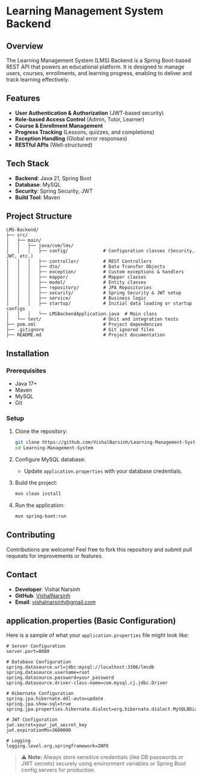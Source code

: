 # Learning Management System Backend

## Overview
The Learning Management System (LMS) Backend is a Spring Boot-based REST API that powers an educational platform. It is designed to manage users, courses, enrollments, and learning progress, enabling to deliver and track learning effectively.

## Features
- **User Authentication & Authorization** (JWT-based security)
- **Role-based Access Control** (Admin, Tutor, Learner)
- **Course & Enrollment Management**
- **Progress Tracking** (Lessons, quizzes, and completions)
- **Exception Handling** (Global error responses)
- **RESTful APIs** (Well-structured)

## Tech Stack
- **Backend**: Java 21, Spring Boot
- **Database**: MySQL
- **Security**: Spring Security, JWT
- **Build Tool**: Maven

## Project Structure
```
LMS-Backend/
├── src/
│   ├── main/
│   │   ├── java/com/lms/
│   │   │   ├── config/             # Configuration classes (Security, JWT, etc.)
│   │   │   ├── controller/         # REST Controllers
│   │   │   ├── dto/                # Data Transfer Objects
│   │   │   ├── exception/          # Custom exceptions & handlers
│   │   │   ├── mapper/             # Mapper classes
│   │   │   ├── model/              # Entity classes
│   │   │   ├── repository/         # JPA Repositories
│   │   │   ├── security/           # Spring Security & JWT setup
│   │   │   ├── service/            # Business logic
│   │   │   ├── startup/            # Initial data loading or startup configs
│   │   │   └── LMSBackendApplication.java  # Main class
│   └── test/                       # Unit and integration tests
├── pom.xml                         # Project dependencies
├── .gitignore                      # Git ignored files
├── README.md                       # Project documentation
```

## Installation

### Prerequisites
- Java 17+
- Maven
- MySQL
- Git

### Setup
1. Clone the repository:
   ```sh
   git clone https://github.com/VishalNarsinh/Learning-Management-System.git
   cd Learning-Management-System
   ```

2. Configure MySQL database:
   - Update `application.properties` with your database credentials.

3. Build the project:
   ```sh
   mvn clean install
   ```

4. Run the application:
   ```sh
   mvn spring-boot:run
   ```

## Contributing
Contributions are welcome! Feel free to fork this repository and submit pull requests for improvements or features.

## Contact
- **Developer**: Vishal Narsinh  
- **GitHub**: [VishalNarsinh](https://github.com/VishalNarsinh)  
- **Email**: [vishalnarsinh@gmail.com](mailto:vishalnarsinh@gmail.com)


## application.properties (Basic Configuration)

Here is a sample of what your `application.properties` file might look like:

```properties
# Server Configuration
server.port=8080

# Database Configuration
spring.datasource.url=jdbc:mysql://localhost:3306/lmsdb
spring.datasource.username=root
spring.datasource.password=your_password
spring.datasource.driver-class-name=com.mysql.cj.jdbc.Driver

# Hibernate Configuration
spring.jpa.hibernate.ddl-auto=update
spring.jpa.show-sql=true
spring.jpa.properties.hibernate.dialect=org.hibernate.dialect.MySQL8Dialect

# JWT Configuration
jwt.secret=your_jwt_secret_key
jwt.expirationMs=3600000

# Logging
logging.level.org.springframework=INFO
```

> ⚠️ **Note:** Always store sensitive credentials (like DB passwords or JWT secrets) securely using environment variables or Spring Boot config servers for production.
